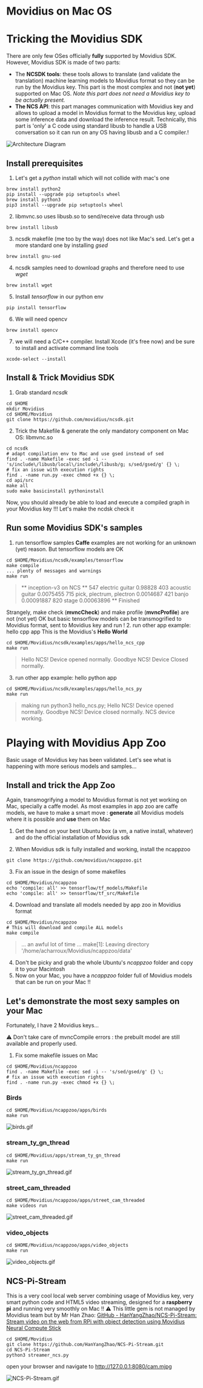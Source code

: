 # Movidius on Mac OS

# Tricking the Movidius SDK
There are only few OSes officially **fully** supported by Movidius SDK.
However, Movidius SDK is made of two parts:
* The **NCSDK tools**: these tools allows to translate (and validate the translation) machine learning models to Movidius format so they can be run by the Movidius key. This part is the most complex and not (**not yet**) supported on Mac OS. 
*Note this part does not need a Movidius key to be actually present.*
* **The NCS API**: this part manages communication with Movidius key and allows to upload a model in Movidius format to the Movidius key, upload some inference data and download the inference result. Technically, this part is 'only' a C code using standard libusb to handle a USB conversation so it can run on any OS having libusb and a C compiler.!


![Architecture Diagram](Images/Movidius_SDK.PNG)
## Install prerequisites

1. Let's get a *python* install which will not collide with mac's one
```
brew install python2
pip install --upgrade pip setuptools wheel
brew install python3
pip3 install --upgrade pip setuptools wheel
```
2. libmvnc.so uses libusb.so to send/receive data through usb
```
brew install libusb
```
3. ncsdk makefile (me too by the way) does not like Mac's sed. Let's get a more standard one by installing *gsed*
```
brew install gnu-sed
```
4. ncsdk samples need to download graphs and therefore need to use *wget*
```
brew install wget
```
5. Install *tensorflow* in our python env
```
pip install tensorflow
```
6. We will need opencv
```
brew install opencv
````
7. we will need a C/C++ compiler. Install Xcode (it's free now) and be sure to install and activate command line tools
```
xcode-select --install
```

## Install & Trick Movidius SDK
1. Grab standard *ncsdk*
```
cd $HOME
mkdir Movidius
cd $HOME/Movidius
git clone https://github.com/movidius/ncsdk.git
```
2. Trick the Makefile & generate the only mandatory component on Mac OS: libmvnc.so
```
cd ncsdk
# adapt compilation env to Mac and use gsed instead of sed
find . -name Makefile -exec sed -i -- 's/include\/libusb/local\/include\/libusb/g; s/sed/gsed/g' {} \;
# fix an issue with execution rights
find . -name run.py -exec chmod +x {} \;
cd api/src
make all
sudo make basicinstall pythoninstall
```
Now, you should already be able to load and execute a compiled graph in your Movidius key !!! Let's make the ncdsk check it

## Run some Movidius SDK's samples

1. run tensorflow samples
**Caffe** examples are not working for an unknown (yet) reason. But tensorflow models are OK
```
cd $HOME/Movidius/ncsdk/examples/tensorflow
make compile
... plenty of messages and warnings
make run
```
>**
inception-v3 on NCS
**
547 electric guitar 0.98828
403 acoustic guitar 0.0075455
715 pick, plectrum, plectron 0.0014687
421 banjo 0.00091887
820 stage 0.00063896
**
Finished

Strangely, make check (**mvncCheck**) and make profile (**mvncProfile**) are not (not yet) OK but basic tensorflow models can be transmogrified to Movidius format, sent to Movidius key and run !
2. run other app example: hello cpp app
This is the Movidius's **Hello World**
```
cd $HOME/Movidius/ncsdk/examples/apps/hello_ncs_cpp
make run
```
>Hello NCS! Device opened normally.
Goodbye NCS!  Device Closed normally.

3. run other app example: hello python app
```
cd $HOME/Movidius/ncsdk/examples/apps/hello_ncs_py
make run
```
>making run
python3 hello_ncs.py;
Hello NCS! Device opened normally.
Goodbye NCS! Device closed normally.
NCS device working.

# Playing with Movidius App Zoo
Basic usage of Movidius key has been validated. Let's see what is happening with more serious models and samples...

## Install and trick the App Zoo

Again, transmogrifying a model to Movidius format is not yet working on Mac, specially a caffe model. As most examples in app zoo are caffe models, we have to make a smart move : **generate** all Movidius models where it is possible and **use** them on Mac
1. Get the hand on your best Ubuntu box (a vm, a native install, whatever) and do the official installation of Movidius sdk

2. When Movidius sdk is fully installed and working, install the ncappzoo
```
git clone https://github.com/movidius/ncappzoo.git
```
3. Fix an issue in the design of some makefiles
```
cd $HOME/Movidius/ncappzoo
echo 'compile: all' >> tensorflow/tf_models/Makefile
echo 'compile: all' >> tensorflow/tf_src/Makefile
```
4. Download and translate all models needed by app zoo in Movidius format
```
cd $HOME/Movidius/ncappzoo
# This will download and compile ALL models
make compile
```
>...
 an awful lot of time
 ...
 make[1]: Leaving directory '/home/acharroux/Movidius/ncappzoo/data'

4. Don't be picky and grab the whole Ubuntu's *ncappzoo* folder and copy it to your Macintosh
5. Now on your Mac, you have a *ncappzoo* folder full of Movidius models that can be run on your Mac !!
## Let's demonstrate the most sexy samples on your Mac
Fortunately, I have 2 Movidius keys...

:warning: Don't take care of mvncCompile errors : the prebuilt model are still available and properly used.

1. Fix some makefile issues on Mac
```
cd $HOME/Movidius/ncappzoo
find . -name Makefile -exec sed -i -- 's/sed/gsed/g' {} \;
# fix an issue with execution rights
find . -name run.py -exec chmod +x {} \;
```
### Birds 

```
cd $HOME/Movidius/ncappzoo/apps/birds
make run
```
![birds.gif](Images/birds.gif)

### stream_ty_gn_thread
```
cd $HOME/Movidius/apps/stream_ty_gn_thread
make run
```
![stream_ty_gn_thread.gif](Images/stream_ty_gn_thread.gif)

### street_cam_threaded
```
cd $HOME/Movidius/ncappzoo/apps/street_cam_threaded
make videos run
```
![street_cam_threaded.gif](Images/street_cam_threaded.gif)

### video_objects
```
cd $HOME/Movidius/ncappzoo/apps/video_objects
make run
```
![video_objects.gif](Images/video_objects.gif)

## NCS-Pi-Stream 
This is a very cool local web server combining usage of Movidius key, very smart python code and HTML5 video streaming, designed for a **raspberry pi** and running very smoothly on Mac !!
:warning: This little gem is not managed by Movidius team but by Mr Han Zhao: [GitHub - HanYangZhao/NCS-Pi-Stream: Stream video on the web from RPi with object detection using Movidius Neural Compute Stick](https://github.com/HanYangZhao/NCS-Pi-Stream)
```
cd $HOME/Movidius
git clone https://github.com/HanYangZhao/NCS-Pi-Stream.git
cd NCS-Pi-Stream
python3 streamer_ncs.py
```
open your browser and navigate to http://127.0.0.1:8080/cam.mjpg

![NCS-Pi-Stream.gif](Images/NCS-Pi-Stream.gif)


